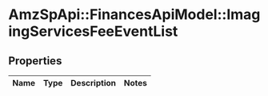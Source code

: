 # AmzSpApi::FinancesApiModel::ImagingServicesFeeEventList

## Properties
Name | Type | Description | Notes
------------ | ------------- | ------------- | -------------


